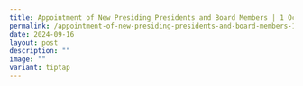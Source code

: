 ```yaml
---
title: Appointment of New Presiding Presidents and Board Members | 1 October 2024
permalink: /appointment-of-new-presiding-presidents-and-board-members-1-october-2024/
date: 2024-09-16
layout: post
description: ""
image: ""
variant: tiptap
---
```

